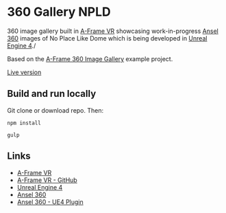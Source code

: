 # 360 Gallery NPLD
360 image gallery built in [A-Frame VR](https://aframe.io/) showcasing work-in-progress [Ansel 360](http://www.geforce.com/hardware/technology/ansel) images of No Place Like Dome which is being developed in [Unreal Engine 4](https://www.unrealengine.com/)./

Based on the [A-Frame 360 Image Gallery](https://aframe.io/examples/showcase/360-image-gallery/) example project.

[Live version](http://labs.brontosaurusgames.com/360-gallery-npld/)

## Build and run locally

Git clone or download repo. Then:

```
npm install
```

```
gulp
```

## Links
- [A-Frame VR](https://aframe.io/)
- [A-Frame VR - GitHub](https://github.com/aframevr/aframe)
- [Unreal Engine 4](https://www.unrealengine.com/)
- [Ansel 360](http://www.geforce.com/hardware/technology/ansel)
- [Ansel 360 - UE4 Plugin](https://docs.unrealengine.com/latest/INT/Engine/Plugins/Ansel/Overview/)